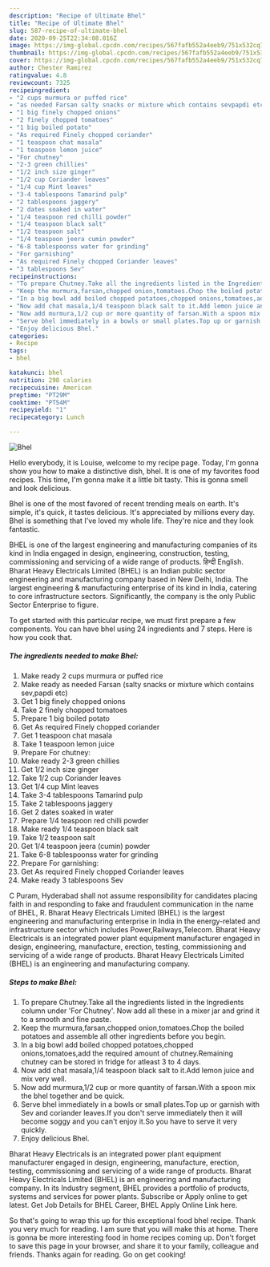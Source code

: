 ```yaml
---
description: "Recipe of Ultimate Bhel"
title: "Recipe of Ultimate Bhel"
slug: 587-recipe-of-ultimate-bhel
date: 2020-09-25T22:34:08.016Z
image: https://img-global.cpcdn.com/recipes/567fafb552a4eeb9/751x532cq70/bhel-recipe-main-photo.jpg
thumbnail: https://img-global.cpcdn.com/recipes/567fafb552a4eeb9/751x532cq70/bhel-recipe-main-photo.jpg
cover: https://img-global.cpcdn.com/recipes/567fafb552a4eeb9/751x532cq70/bhel-recipe-main-photo.jpg
author: Chester Ramirez
ratingvalue: 4.8
reviewcount: 7325
recipeingredient:
- "2 cups murmura or puffed rice"
- "as needed Farsan salty snacks or mixture which contains sevpapdi etc"
- "1 big finely chopped onions"
- "2 finely chopped tomatoes"
- "1 big boiled potato"
- "As required Finely chopped coriander"
- "1 teaspoon chat masala"
- "1 teaspoon lemon juice"
- "For chutney"
- "2-3 green chillies"
- "1/2 inch size ginger"
- "1/2 cup Coriander leaves"
- "1/4 cup Mint leaves"
- "3-4 tablespoons Tamarind pulp"
- "2 tablespoons jaggery"
- "2 dates soaked in water"
- "1/4 teaspoon red chilli powder"
- "1/4 teaspoon black salt"
- "1/2 teaspoon salt"
- "1/4 teaspoon jeera cumin powder"
- "6-8 tablespoonss water for grinding"
- "For garnishing"
- "As required Finely chopped Coriander leaves"
- "3 tablespoons Sev"
recipeinstructions:
- "To prepare Chutney.Take all the ingredients listed in the Ingredients column under &#39;For Chutney&#39;. Now add all these in a mixer jar and grind it to a smooth and fine paste."
- "Keep the murmura,farsan,chopped onion,tomatoes.Chop the boiled potatoes and assemble all other ingredients before you begin."
- "In a big bowl add boiled chopped potatoes,chopped onions,tomatoes,add the required amount of chutney.Remaining chutney can be stored in fridge for atleast 3 to 4 days."
- "Now add chat masala,1/4 teaspoon black salt to it.Add lemon juice and mix very well."
- "Now add murmura,1/2 cup or more quantity of farsan.With a spoon mix the bhel together and be quick."
- "Serve bhel immediately in a bowls or small plates.Top up or garnish with Sev and coriander leaves.If you don&#39;t serve immediately then it will become soggy and you can&#39;t enjoy it.So you have to serve it very quickly."
- "Enjoy delicious Bhel."
categories:
- Recipe
tags:
- bhel

katakunci: bhel 
nutrition: 298 calories
recipecuisine: American
preptime: "PT29M"
cooktime: "PT54M"
recipeyield: "1"
recipecategory: Lunch

---
```



![Bhel](https://img-global.cpcdn.com/recipes/567fafb552a4eeb9/751x532cq70/bhel-recipe-main-photo.jpg)

Hello everybody, it is Louise, welcome to my recipe page. Today, I'm gonna show you how to make a distinctive dish, bhel. It is one of my favorites food recipes. This time, I'm gonna make it a little bit tasty. This is gonna smell and look delicious.

Bhel is one of the most favored of recent trending meals on earth. It's simple, it's quick, it tastes delicious. It's appreciated by millions every day. Bhel is something that I've loved my whole life. They're nice and they look fantastic.

BHEL is one of the largest engineering and manufacturing companies of its kind in India engaged in design, engineering, construction, testing, commissioning and servicing of a wide range of products. हिन्दी English. Bharat Heavy Electricals Limited (BHEL) is an Indian public sector engineering and manufacturing company based in New Delhi, India. The largest engineering &amp; manufacturing enterprise of its kind in India, catering to core infrastructure sectors. Significantly, the company is the only Public Sector Enterprise to figure.


To get started with this particular recipe, we must first prepare a few components. You can have bhel using 24 ingredients and 7 steps. Here is how you cook that.

<!--inarticleads1-->

##### The ingredients needed to make Bhel:

1. Make ready 2 cups murmura or puffed rice
1. Make ready as needed Farsan (salty snacks or mixture which contains sev,papdi etc)
1. Get 1 big finely chopped onions
1. Take 2 finely chopped tomatoes
1. Prepare 1 big boiled potato
1. Get As required Finely chopped coriander
1. Get 1 teaspoon chat masala
1. Take 1 teaspoon lemon juice
1. Prepare For chutney:
1. Make ready 2-3 green chillies
1. Get 1/2 inch size ginger
1. Take 1/2 cup Coriander leaves
1. Get 1/4 cup Mint leaves
1. Take 3-4 tablespoons Tamarind pulp
1. Take 2 tablespoons jaggery
1. Get 2 dates soaked in water
1. Prepare 1/4 teaspoon red chilli powder
1. Make ready 1/4 teaspoon black salt
1. Take 1/2 teaspoon salt
1. Get 1/4 teaspoon jeera (cumin) powder
1. Take 6-8 tablespoonss water for grinding
1. Prepare For garnishing:
1. Get As required Finely chopped Coriander leaves
1. Make ready 3 tablespoons Sev


C Puram, Hyderabad shall not assume responsibility for candidates placing faith in and responding to fake and fraudulent communication in the name of BHEL, R. Bharat Heavy Electricals Limited (BHEL) is the largest engineering and manufacturing enterprise in India in the energy-related and infrastructure sector which includes Power,Railways,Telecom. Bharat Heavy Electricals is an integrated power plant equipment manufacturer engaged in design, engineering, manufacture, erection, testing, commissioning and servicing of a wide range of products. Bharat Heavy Electricals Limited (BHEL) is an engineering and manufacturing company. 

<!--inarticleads2-->

##### Steps to make Bhel:

1. To prepare Chutney.Take all the ingredients listed in the Ingredients column under &#39;For Chutney&#39;. Now add all these in a mixer jar and grind it to a smooth and fine paste.
1. Keep the murmura,farsan,chopped onion,tomatoes.Chop the boiled potatoes and assemble all other ingredients before you begin.
1. In a big bowl add boiled chopped potatoes,chopped onions,tomatoes,add the required amount of chutney.Remaining chutney can be stored in fridge for atleast 3 to 4 days.
1. Now add chat masala,1/4 teaspoon black salt to it.Add lemon juice and mix very well.
1. Now add murmura,1/2 cup or more quantity of farsan.With a spoon mix the bhel together and be quick.
1. Serve bhel immediately in a bowls or small plates.Top up or garnish with Sev and coriander leaves.If you don&#39;t serve immediately then it will become soggy and you can&#39;t enjoy it.So you have to serve it very quickly.
1. Enjoy delicious Bhel.


Bharat Heavy Electricals is an integrated power plant equipment manufacturer engaged in design, engineering, manufacture, erection, testing, commissioning and servicing of a wide range of products. Bharat Heavy Electricals Limited (BHEL) is an engineering and manufacturing company. In its Industry segment, BHEL provides a portfolio of products, systems and services for power plants. Subscribe or Apply online to get latest. Get Job Details for BHEL Career, BHEL Apply Online Link here. 

So that's going to wrap this up for this exceptional food bhel recipe. Thank you very much for reading. I am sure that you will make this at home. There is gonna be more interesting food in home recipes coming up. Don't forget to save this page in your browser, and share it to your family, colleague and friends. Thanks again for reading. Go on get cooking!
